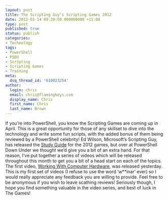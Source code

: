 ```yaml
---
layout: post
title: The Scripting Guy’s Scripting Games 2012
date: 2012-03-14 09:20:50.000000000 +11:00
type: post
published: true
status: publish
categories:
- Technology
tags:
- PowerShell
- PSDU
- Scripting
- Scripting Games
- Training
meta:
  dsq_thread_id: '610023254'
author:
  login: chris
  email: chris@flamingkeys.com
  display_name: Chris
  first_name: Chris
  last_name: Brown
---
```

If you’re into PowerShell, you know the Scripting Games are coming up in April. This is a great opportunity for those of any skillset to dive into the technology and write some fun scripts, with the added bonus of them being reviewed by a PowerShell celebrity! Ed Wilson, Microsoft’s Scripting Guy, has released the <a href="http://blogs.technet.com/b/heyscriptingguy/archive/2012/02/05/2012-scripting-games-study-guide-a-resource-for-learning-powershell.aspx" target="_blank">Study Guide</a> for the 2012 games, but over at PowerShell Down Under we thought we’d give you a bit of an extra hand. For that reason, I’ve put together a series of videos which will be released throughout this month to get you a bit of a head start on each of the topics. The first video, <a href="http://powershelldownunder.com/2012/03/13/scripting-games-2012-working-with-computer-hardware/" target="_blank">Working With Computer Hardware</a>, was released yesterday. 
This is my first set of videos (I refuse to use the word ‘w**inar’ ever) so I would really appreciate any feedback you are willing to provide. Feel free to be anonymous if you wish to leave scathing reviews!
Seriously though, I hope you find something valuable in the video series, and best of luck in The Games!
